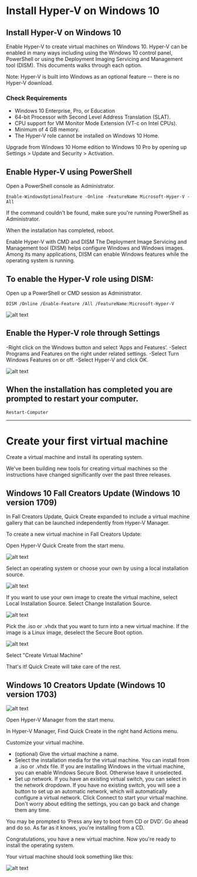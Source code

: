 # Install Hyper-V on Windows 10

## Install Hyper-V on Windows 10

Enable Hyper-V to create virtual machines on Windows 10.
Hyper-V can be enabled in many ways including using the Windows 10 control panel, PowerShell or using the Deployment Imaging Servicing and Management tool (DISM). This documents walks through each option.

Note: Hyper-V is built into Windows as an optional feature -- there is no Hyper-V download.

### Check Requirements
- Windows 10 Enterprise, Pro, or Education
- 64-bit Processor with Second Level Address Translation (SLAT).
- CPU support for VM Monitor Mode Extension (VT-c on Intel CPUs).
- Minimum of 4 GB memory.
- The Hyper-V role cannot be installed on Windows 10 Home.

Upgrade from Windows 10 Home edition to Windows 10 Pro by opening up Settings > Update and Security > Activation.

## Enable Hyper-V using PowerShell
Open a PowerShell console as Administrator.

```
Enable-WindowsOptionalFeature -Online -FeatureName Microsoft-Hyper-V -All
```
If the command couldn't be found, make sure you're running PowerShell as Administrator.

When the installation has completed, reboot.

Enable Hyper-V with CMD and DISM
The Deployment Image Servicing and Management tool (DISM) helps configure Windows and Windows images. Among its many applications, DISM can enable Windows features while the operating system is running.

## To enable the Hyper-V role using DISM:

Open up a PowerShell or CMD session as Administrator.

```
DISM /Online /Enable-Feature /All /FeatureName:Microsoft-Hyper-V
```
![alt text](https://docs.microsoft.com/en-us/virtualization/hyper-v-on-windows/quick-start/media/dism_upd.png)

## Enable the Hyper-V role through Settings
-Right click on the Windows button and select ‘Apps and Features’.
-Select Programs and Features on the right under related settings.
-Select Turn Windows Features on or off.
-Select Hyper-V and click OK.

![alt text](https://docs.microsoft.com/en-us/virtualization/hyper-v-on-windows/quick-start/media/enable_role_upd.png)

## When the installation has completed you are prompted to restart your computer.
```
Restart-Computer
```

------------------------------
# Create your first virtual machine

Create a virtual machine and install its operating system.

We've been building new tools for creating virtual machines so the instructions have changed significantly over the past three releases.

## Windows 10 Fall Creators Update (Windows 10 version 1709)
In Fall Creators Update, Quick Create expanded to include a virtual machine gallery that can be launched independently from Hyper-V Manager.

To create a new virtual machine in Fall Creators Update:

Open Hyper-V Quick Create from the start menu.

![alt text](https://docs.microsoft.com/en-us/virtualization/hyper-v-on-windows/quick-start/media/quick-create-start-menu.png)

Select an operating system or choose your own by using a local installation source.


![alt text](https://docs.microsoft.com/en-us/virtualization/hyper-v-on-windows/quick-start/media/vmgallery.png)

If you want to use your own image to create the virtual machine, select Local Installation Source.
Select Change Installation Source.

![alt text](https://docs.microsoft.com/en-us/virtualization/hyper-v-on-windows/quick-start/media/change-source.png)

Pick the .iso or .vhdx that you want to turn into a new virtual machine.
If the image is a Linux image, deselect the Secure Boot option.

![alt text](https://docs.microsoft.com/en-us/virtualization/hyper-v-on-windows/quick-start/media/toggle-secure-boot.png)

Select "Create Virtual Machine"

That's it! Quick Create will take care of the rest.

## Windows 10 Creators Update (Windows 10 version 1703)


![alt text](https://docs.microsoft.com/en-us/virtualization/hyper-v-on-windows/quick-start/media/quickcreatesteps_inked.jpg)

Open Hyper-V Manager from the start menu.

In Hyper-V Manager, Find Quick Create in the right hand Actions menu.

Customize your virtual machine.

- (optional) Give the virtual machine a name.
- Select the installation media for the virtual machine. You can install from a .iso or .vhdx file. If you are installing Windows in the virtual machine, you can enable Windows Secure Boot. Otherwise leave it unselected.
- Set up network. If you have an existing virtual switch, you can select in the network dropdown. If you have no existing switch, you will see a button to set up an automatic network, which will automatically configure a virtual network.
Click Connect to start your virtual machine. Don't worry about editing the settings, you can go back and change them any time.

You may be prompted to ‘Press any key to boot from CD or DVD’. Go ahead and do so. As far as it knows, you're installing from a CD.

Congratulations, you have a new virtual machine. Now you're ready to install the operating system.

Your virtual machine should look something like this:

![alt text](https://docs.microsoft.com/en-us/virtualization/hyper-v-on-windows/quick-start/media/osdeploy_upd.png)
